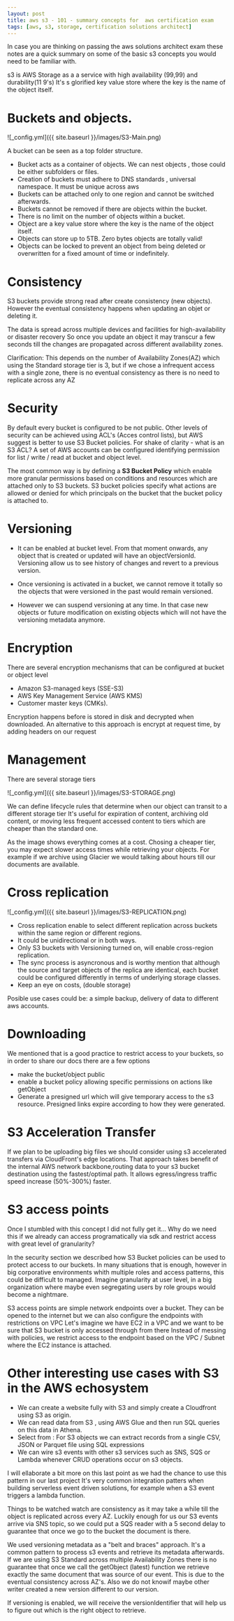 ```yaml
---
layout: post
title: aws s3 - 101 - summary concepts for  aws certification exam
tags: [aws, s3, storage, certification solutions architect]
---
```


In case you are thinking on passing the aws solutions architect exam these notes
are a quick summary on some of the basic s3 concepts you would need to be familiar with.

s3 is AWS Storage as a a service with high availability (99,99) and durability(11 9's)
It's s glorified key value store where the key is the name of the object itself.

# Buckets and objects.

![_config.yml]({{ site.baseurl }}/images/S3-Main.png)

A bucket can be seen as a top folder structure.

- Bucket acts as a container of objects. We can nest objects , those could be either subfolders or files.
- Creation of buckets must adhere to DNS standards , universal namespace. It must be unique across aws
- Buckets can be attached only to one region and cannot be switched afterwards.
- Buckets cannot be removed if there are objects within the bucket.
- There is no limit on the number of objects within a bucket.
- Object are a key value store where the key is the name of the object itself.
- Objects can store up to 5TB. Zero bytes objects are totally valid!
- Objects can be locked to prevent an object from being deleted or overwritten for a fixed amount of time or indefinitely.

# Consistency

S3 buckets provide strong read after create consistency (new objects).
However the eventual consistency happens when updating an objet or deleting it.

The data is spread across multiple devices and facilities for high-availability or disaster recovery
So once you update an object it may transcur a few seconds till the changes are propagated across different availability zones.

Clarification: This depends on the number of Availability Zones(AZ) which using the Standard storage tier is 3, but if we chose a infrequent access with a single zone, there is no eventual consistency as there is no need to replicate across any AZ

# Security

By default every bucket is configured to be not public.
Other levels of security can be achieved using ACL's (Acces control lists), but AWS suggest is better
to use S3 Bucket policies. For shake of clarity - what is an S3 ACL?
A set of AWS accounts can be configured identifying permission for list / write / read at bucket and object level.

The most common way is by defining a **S3 Bucket Policy** which enable more granular permissions based on conditions and resources which are attached only to S3 buckets. S3 bucket policies specify what actions are allowed or denied for which principals on the bucket that the bucket policy is attached to.

# Versioning

- It can be enabled at bucket level. From that moment onwards, any object that is created or updated will have an objectVersionId. Versioning allow us to see history of changes and revert to a previous version.

- Once versioning is activated in a bucket, we cannot remove it totally so the objects that were versioned in the past
  would remain versioned.

- However we can suspend versioning at any time. In that case new objects or future modification
  on existing objects which will not have the versioning metadata anymore.

# Encryption

There are several encryption mechanisms that can be configured at bucket or object level

- Amazon S3-managed keys (SSE-S3)
- AWS Key Management Service (AWS KMS)
- Customer master keys (CMKs).

Encryption happens before is stored in disk and decrypted when downloaded.
An alternative to this approach is encrypt at request time, by adding headers on our request

# Management

There are several storage tiers

![_config.yml]({{ site.baseurl }}/images/S3-STORAGE.png)

We can define lifecycle rules that determine when our object can transit to a different storage tier
It's useful for expiration of content, archiving old content, or moving less frequent accessed content to tiers which are cheaper than the standard one.

As the image shows everything comes at a cost. Chosing a cheaper tier, you may expect slower access
times while retrieving your objects. For example if we archive using Glacier we would talking about hours till our documents are available.

# Cross replication

![_config.yml]({{ site.baseurl }}/images/S3-REPLICATION.png)

- Cross replication enable to select different replication across buckets within the same region or different regions.
- It could be unidirectional or in both ways.
- Only S3 buckets with Versioning turned on, will enable cross-region replication.
- The sync process is asyncronous and is worthy mention that although the source and target objects of the
  replica are identical, each bucket could be configured differently in terms of underlying storage classes.
- Keep an eye on costs, (double storage)

Posible use cases could be: a simple backup, delivery of data to different aws accounts.

# Downloading

We mentioned that is a good practice to restrict access to your buckets, so in order to share our docs there are a few options

- make the bucket/object public
- enable a bucket policy allowing specific permissions on actions like getObject
- Generate a presigned url which will give temporary access to the s3 resource. Presigned links expire according to
  how they were generated.

# S3 Acceleration Transfer

If we plan to be uploading big files we should consider using s3 accelerated transfers via CloudFront's edge locations. That approach takes benefit of the internal AWS network backbone,routing data to your s3 bucket destination using the fastest/optimal path.
It allows egress/ingress traffic speed increase (50%-300%) faster.

# S3 access points

Once I stumbled with this concept I did not fully get it... Why do we need this if we already can access programatically via sdk and restrict access with great level of granularity?

In the security section we described how S3 Bucket policies can be used to protect access to our buckets.
In many situations that is enough, however in big corporative environments whith multiple roles and access patterns, this could be difficult to managed. Imagine granularity at user level, in a big organization where maybe even segregating users by role groups would become a nightmare.

S3 access points are simple network endpoints over a bucket.
They can be opened to the internet but we can also configure the endpoints with restrictions on VPC
Let's imagine we have EC2 in a VPC and we want to be sure that S3 bucket is only accessed through from there
Instead of messing with policies, we restrict access to the endpoint based on the VPC / Subnet where the EC2 instance
is attached.

# Other interesting use cases with S3 in the AWS echosystem

- We can create a website fully with S3 and simply create a Cloudfront using S3 as origin.
- We can read data from S3 , using AWS Glue and then run SQL queries on this data in Athena.
- Select from : For S3 objects we can extract records from a single CSV, JSON or Parquet file using SQL expressions
- We can wire s3 events with other s3 services such as SNS, SQS or Lambda whenever CRUD operations occur
  on s3 objects.

I will ellaborate a bit more on this last point as we had the chance to use this pattern in our last project
It's very common integration patters when building serverless event driven solutions, for example
when a S3 event triggers a lambda function.

Things to be watched watch are consistency as it may take a while till the object is replicated across every AZ.
Luckily enough for us our S3 events arrive via SNS topic, so we could put a SQS reader with a 5 second delay
to guarantee that once we go to the bucket the document is there.

We used versioning metadata as a "belt and braces" approach.
It's a common pattern to process s3 events and retrieve its metadata afterwards.
If we are using S3 Standard across multiple Availability Zones there is no guarantee that once we call the getObject (latest) function we retrieve exactly the same document that was source of our event.
This is due to the eventual consistency across AZ's. Also we do not knowif maybe other writer created a new version different to our version.

If versioning is enabled, we will receive the versionIdentifier that will help us to figure out which is the
right object to retrieve.
